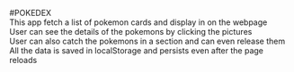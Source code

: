 #POKEDEX
<br>
This app fetch a list of pokemon cards and display in on the webpage
<br>
User can see the details of the pokemons by clicking the pictures
<br>
User can also catch the pokemons in a section and can even release them
<br>
All the data is saved in localStorage and persists even after the page reloads

